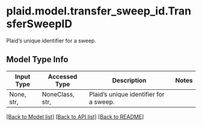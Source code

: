# plaid.model.transfer_sweep_id.TransferSweepID

Plaid’s unique identifier for a sweep.

## Model Type Info
Input Type | Accessed Type | Description | Notes
------------ | ------------- | ------------- | -------------
None, str,  | NoneClass, str,  | Plaid’s unique identifier for a sweep. | 

[[Back to Model list]](../../README.md#documentation-for-models) [[Back to API list]](../../README.md#documentation-for-api-endpoints) [[Back to README]](../../README.md)

